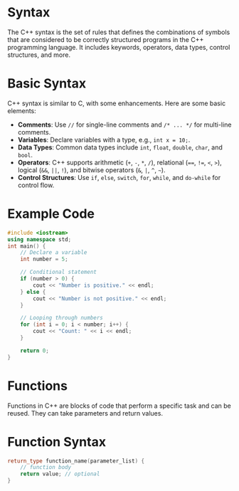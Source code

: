 # Syntax
The C++ syntax is the set of rules that defines the combinations of symbols that are considered to be correctly structured programs in the C++ programming language. It includes keywords, operators, data types, control structures, and more.
# Basic Syntax
C++ syntax is similar to C, with some enhancements. Here are some basic elements:

- **Comments**: Use `//` for single-line comments and `/* ... */` for multi-line comments.
- **Variables**: Declare variables with a type, e.g., `int x = 10;`.
- **Data Types**: Common data types include `int`, `float`, `double`, `char`, and `bool`.
- **Operators**: C++ supports arithmetic (`+`, `-`, `*`, `/`), relational (`==`, `!=`, `<`, `>`), logical (`&&`, `||`, `!`), and bitwise operators (`&`, `|`, `^`, `~`).
- **Control Structures**: Use `if`, `else`, `switch`, `for`, `while`, and `do-while` for control flow.
# Example Code
```cpp
#include <iostream>
using namespace std;
int main() {
    // Declare a variable
    int number = 5;

    // Conditional statement
    if (number > 0) {
        cout << "Number is positive." << endl;
    } else {
        cout << "Number is not positive." << endl;
    }

    // Looping through numbers
    for (int i = 0; i < number; i++) {
        cout << "Count: " << i << endl;
    }

    return 0;
}
```
# Functions
Functions in C++ are blocks of code that perform a specific task and can be reused. They can take parameters and return values.
# Function Syntax
```cpp
return_type function_name(parameter_list) {
    // function body
    return value; // optional
}
```